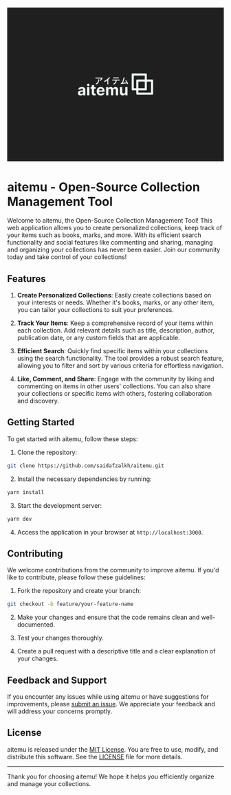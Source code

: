 ![Thumbnail](thumb.jpg)

# aitemu - Open-Source Collection Management Tool

Welcome to aitemu, the Open-Source Collection Management Tool! This web application allows you to create personalized collections, keep track of your items such as books, marks, and more. With its efficient search functionality and social features like commenting and sharing, managing and organizing your collections has never been easier. Join our community today and take control of your collections!

## Features

1. **Create Personalized Collections**: Easily create collections based on your interests or needs. Whether it's books, marks, or any other item, you can tailor your collections to suit your preferences.

2. **Track Your Items**: Keep a comprehensive record of your items within each collection. Add relevant details such as title, description, author, publication date, or any custom fields that are applicable.

3. **Efficient Search**: Quickly find specific items within your collections using the search functionality. The tool provides a robust search feature, allowing you to filter and sort by various criteria for effortless navigation.

4. **Like, Comment, and Share**: Engage with the community by liking and commenting on items in other users' collections. You can also share your collections or specific items with others, fostering collaboration and discovery.

## Getting Started

To get started with aitemu, follow these steps:

1. Clone the repository:
   
```bash
git clone https://github.com/saidafzalkh/aitemu.git
```

2. Install the necessary dependencies by running:

```bash
yarn install
```


3. Start the development server:

```bash
yarn dev
```


4. Access the application in your browser at `http://localhost:3000`.

## Contributing

We welcome contributions from the community to improve aitemu. If you'd like to contribute, please follow these guidelines:

1. Fork the repository and create your branch:

```bash
git checkout -b feature/your-feature-name
```


2. Make your changes and ensure that the code remains clean and well-documented.

3. Test your changes thoroughly.

4. Create a pull request with a descriptive title and a clear explanation of your changes.

## Feedback and Support

If you encounter any issues while using aitemu or have suggestions for improvements, please [submit an issue](https://github.com/saidafzalkh/aitemu/issues). We appreciate your feedback and will address your concerns promptly.

## License

aitemu is released under the [MIT License](LICENSE). You are free to use, modify, and distribute this software. See the [LICENSE](LICENSE) file for more details.

---

Thank you for choosing aitemu! We hope it helps you efficiently organize and manage your collections.
